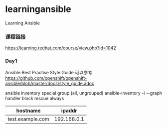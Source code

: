 # learningansible
Learning Ansible

### 课程链接 
https://learning.redhat.com/course/view.php?id=1042

### Day1
Ansible Best Practise Style Guide
可以参考<br>
https://github.com/openshift/openshift-ansible/blob/master/docs/style_guide.adoc<br>

ansible inventory
special group (all, ungrouped)
ansible-inventory -i <inventory> --graph
handler
block
rescue
always

|hostname|ipaddr|
|---|---|
|test.example.com|192.168.0.1|
